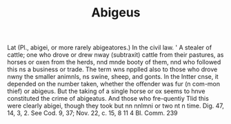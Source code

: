 ---
title: Abigeus
permalink: "/definitions/abigeus.html"
body: Lat (Pl., abigei, or more rarely abigeatores.) In the civil law. ' A stealer
  of cattle; one who drove or drew nway (subtraxit) cattle from their pastures, as
  horses or oxen from the herds, nnd mnde booty of them, nnd who followed this ns
  a business or trade. The term wns npplled also to those who drove nwny the smaller
  animnls, ns swine, sheep, and gonts. ln the lntter cnse, it depended on the number
  taken, whether the offender was fur (n com-mon thief) or abigeus. But the taking
  of a single horse or ox seems to hnve constituted the crime of abigeatus. And those
  who fre-quentiy Tlid this were clearly abigei, though they took but nn nnlmni or
  two nt n time. Dig. 47, 14, 3, 2. See Cod. 9, 37; Nov. 22, c. 15, 8 11 4 BI. Comm.
  239
published_at: '2018-07-07'
layout: post
---
